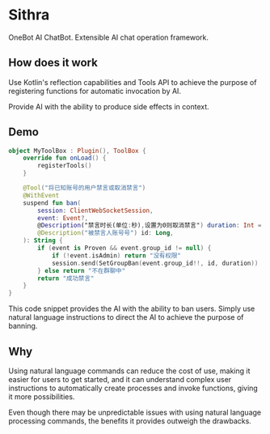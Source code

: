 # Sithra

OneBot AI ChatBot. Extensible AI chat operation framework.

## How does it work

Use Kotlin's reflection capabilities and Tools API to achieve the purpose of registering functions for automatic invocation by AI.

Provide AI with the ability to produce side effects in context.

## Demo

```kotlin
object MyToolBox : Plugin(), ToolBox {
    override fun onLoad() {
        registerTools()
    }

    @Tool("将已知账号的用户禁言或取消禁言")
    @WithEvent
    suspend fun ban(
        session: ClientWebSocketSession,
        event: Event?,
        @Description("禁言时长(单位:秒),设置为0则取消禁言") duration: Int = 60,
        @Description("被禁言人账号号") id: Long,
    ): String {
        if (event is Proven && event.group_id != null) {
            if (!event.isAdmin) return "没有权限"
            session.send(SetGroupBan(event.group_id!!, id, duration))
        } else return "不在群聊中"
        return "成功禁言"
    }
}
```

This code snippet provides the AI with the ability to ban users. Simply use natural language instructions to direct the AI to achieve the purpose of banning.

## Why

Using natural language commands can reduce the cost of use, making it easier for users to get started, and it can understand complex user instructions to automatically create processes and invoke functions, giving it more possibilities. 

Even though there may be unpredictable issues with using natural language processing commands, the benefits it provides outweigh the drawbacks.
